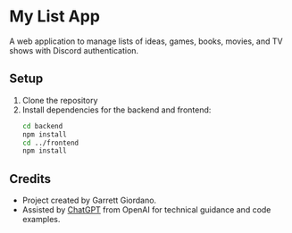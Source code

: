# My List App

A web application to manage lists of ideas, games, books, movies, and TV shows with Discord authentication.

## Setup

1. Clone the repository
2. Install dependencies for the backend and frontend:
	```bash
	cd backend
	npm install
	cd ../frontend
	npm install
	```

## Credits

- Project created by Garrett Giordano.
- Assisted by [ChatGPT](https://openai.com/chatgpt) from OpenAI for technical guidance and code examples.
